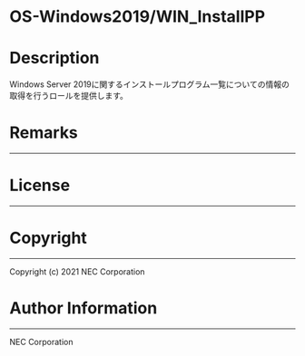 OS-Windows2019/WIN_InstallPP
=======================================================
# Description
Windows Server 2019に関するインストールプログラム一覧についての情報の取得を行うロールを提供します。

# Remarks
-------

# License
-------

# Copyright
---------
Copyright (c) 2021 NEC Corporation

# Author Information
------------------
NEC Corporation
